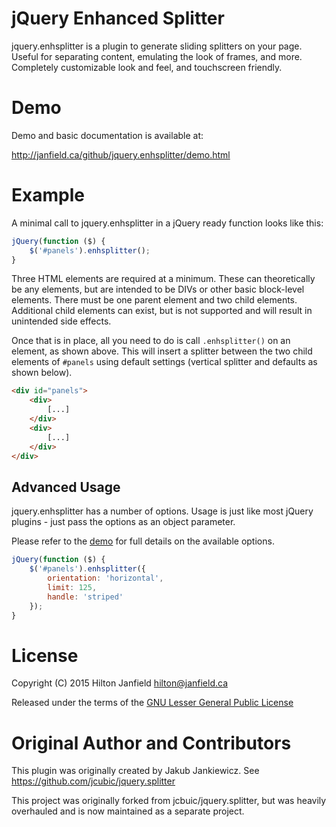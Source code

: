 # jQuery Enhanced Splitter

jquery.enhsplitter is a plugin to generate sliding splitters on your page. Useful for separating content, emulating the
look of frames, and more. Completely customizable look and feel, and touchscreen friendly.

# Demo

Demo and basic documentation is available at:

<http://janfield.ca/github/jquery.enhsplitter/demo.html>

# Example

A minimal call to jquery.enhsplitter in a jQuery ready function looks like this:

```javascript
jQuery(function ($) {
    $('#panels').enhsplitter();
}
```

Three HTML elements are required at a minimum. These can theoretically be any elements, but are intended
to be DIVs or other basic block-level elements. There must be one parent element and two child
elements. Additional child elements can exist, but is not supported and will result in unintended
side effects.

Once that is in place, all you need to do is call `.enhsplitter()` on an element, as shown above.
This will insert a splitter between the two child elements of `#panels` using default
settings (vertical splitter and defaults as shown below).

```html
<div id="panels">
    <div>
        [...]
    </div>
    <div>
        [...]
    </div>
</div>
```

Advanced Usage
--------------

jquery.enhsplitter has a number of options. Usage is just like most jQuery plugins -
just pass the options as an object parameter.

Please refer to the [demo](http://janfield.ca/github/jquery.enhsplitter/demo.html) for full details on the
available options.

```javascript
jQuery(function ($) {
    $('#panels').enhsplitter({
        orientation: 'horizontal',
        limit: 125,
        handle: 'striped'
    });
}
```


# License

Copyright (C) 2015 Hilton Janfield <hilton@janfield.ca>

Released under the terms of the [GNU Lesser General Public License](http://www.gnu.org/licenses/lgpl.html)

# Original Author and Contributors

This plugin was originally created by Jakub Jankiewicz. See https://github.com/jcubic/jquery.splitter

This project was originally forked from jcbuic/jquery.splitter, but was heavily overhauled and is now maintained as a
separate project.
